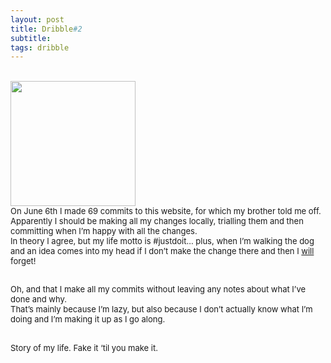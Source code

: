 ```yaml
---
layout: post
title: Dribble#2
subtitle: 
tags: dribble 
---
```


<div class="text-center">
  <br/>
  <img src="{{ site.baseurl }}/img/DB0E038B-ECCB-4FD6-946F-1E7F2B9EAE3D.jpeg" width="200" height="200"/>
</div>


<div class="text-left">
<div class="boxed">
  <font size="2">
      On June 6th I made 69 commits to this website, for which my brother told me off. <br/>Apparently I should be making all my changes locally, trialling them and then committing when I’m happy with all the changes. <br/>In theory I agree, but my life motto is #justdoit... plus, when I’m walking the dog and an idea comes into my head if I don’t make the change there and then I <u> will </u> forget! <br/><br/>

Oh, and that I make all my commits without leaving any notes about what I’ve done and why. <br/>That’s mainly because I’m lazy, but also because I don’t actually know what I’m doing and I’m making it up as I go along. <br/><br/>

Story of my life. 
Fake it ‘til you make it.
</font>
    <br><br>
